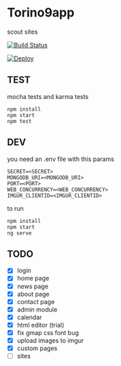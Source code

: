 # Torino9app

scout sites


[![Build Status](https://travis-ci.org/taliento/torino9.svg?branch=master)](https://travis-ci.org/taliento/torino9)

[![Deploy](https://www.herokucdn.com/deploy/button.svg)](https://heroku.com/deploy)


## TEST

mocha tests and karma tests

```
npm install
npm start
npm test
```

## DEV

you need an .env file with this params
```
SECRET=<SECRET>
MONGODB_URI=<MONGODB_URI>
PORT=<PORT>
WEB_CONCURRENCY=<WEB_CONCURRENCY>
IMGUR_CLIENTID=<IMGUR_CLIENTID>
```

to run

```
npm install
npm start
ng serve
```

## TODO

- [x] login
- [x] home page
- [x] news page
- [x] about page
- [x] contact page
- [x] admin module
- [x] calendar
- [x] html editor (trial)
- [x] fix gmap css font bug
- [x] upload images to imgur
- [x] custom pages
- [ ] sites
